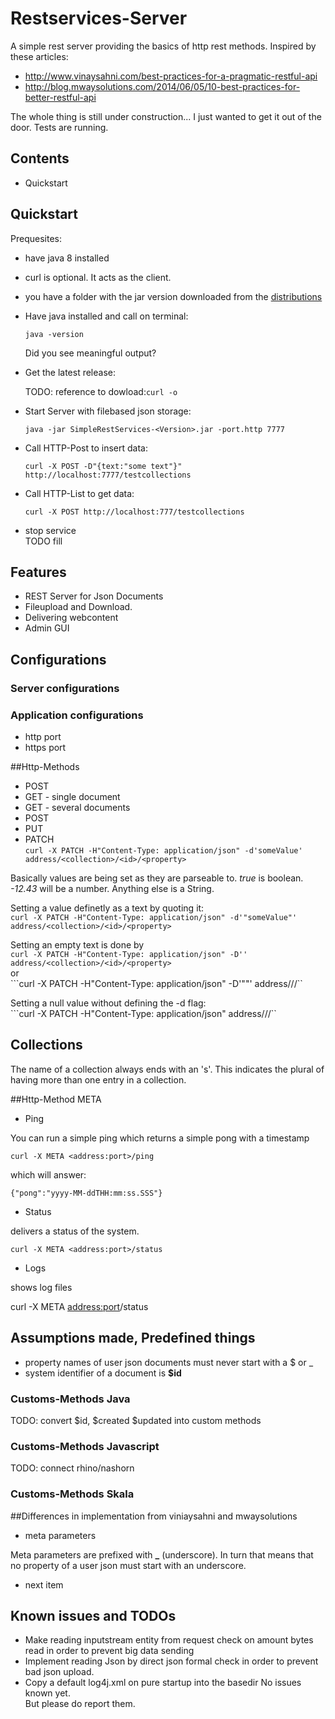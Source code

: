 # Restservices-Server

A simple rest server providing the basics of http rest methods.
Inspired by these articles:  
 
* <http://www.vinaysahni.com/best-practices-for-a-pragmatic-restful-api>  
* <http://blog.mwaysolutions.com/2014/06/05/10-best-practices-for-better-restful-api>

The whole thing is still under construction...
I just wanted to get it out of the door.
Tests are running.

## Contents
* Quickstart

<a name="Quickstart"></a>
## Quickstart

Prequesites:
* have java 8 installed
* curl is optional. It acts as the client.
* you have a folder with the jar version downloaded from the [distributions](https://github.com/greyshine/SimpleRestServer/tree/master/dist/latest)

* Have java installed and call on terminal:  

  ``java -version``  
  
  Did you see meaningful output?
  
* Get the latest release:  

  TODO: reference to dowload:``curl -o ``

* Start Server with filebased json storage:  
  
  ``java -jar SimpleRestServices-<Version>.jar -port.http 7777``

* Call HTTP-Post to insert data:  

  ``curl -X POST -D"{text:"some text"}" http://localhost:7777/testcollections ``

* Call HTTP-List to get data:  
  
  ``curl -X POST http://localhost:777/testcollections``
  
* stop service  
TODO fill



## Features
* REST Server for Json Documents
* Fileupload and Download.
* Delivering webcontent
* Admin GUI

## Configurations
### Server configurations
### Application configurations
* http port
* https port 

##Http-Methods

* POST
* GET - single document
* GET - several documents
* POST
* PUT
* PATCH  
``curl -X PATCH -H"Content-Type: application/json" -d'someValue' address/<collection>/<id>/<property>``
 
 Basically values are being set as they are parseable to. _true_ is boolean. _-12.43_ will be a number. Anything else is a String.
 
 Setting a value definetly as a text by quoting it:   
 ``curl -X PATCH -H"Content-Type: application/json" -d'"someValue"' address/<collection>/<id>/<property>``
 
 Setting an empty text is done by  
 ``curl -X PATCH -H"Content-Type: application/json" -D'' address/<collection>/<id>/<property>``  
 or  
 ```curl -X PATCH -H"Content-Type: application/json" -D'""' address/<collection>/<id>/<property>``

 Setting a null value without defining the -d flag:  
 ```curl -X PATCH -H"Content-Type: application/json" address/<collection>/<id>/<property>`` 

## Collections

The name of a collection always ends with an 's'. This indicates the plural of having more than one entry in a collection.


##Http-Method META
* Ping    
 
 You can run a simple ping which returns a simple pong with a timestamp  
 
 ``curl -X META <address:port>/ping``  
 
 which will answer:   
 
 ```{"pong":"yyyy-MM-ddTHH:mm:ss.SSS"}```

* Status

 delivers a status of the system.
 
 ``curl -X META <address:port>/status``
 
* Logs

 shows log files

 curl -X META <address:port>/status

## Assumptions made, Predefined things
* property names of user json documents must never start with a $ or _
* system identifier of a document is **$id** 


### Customs-Methods Java

TODO: convert $id, $created $updated into custom methods

### Customs-Methods Javascript

TODO: connect rhino/nashorn

### Customs-Methods Skala

##Differences in implementation from viniaysahni and mwaysolutions
* meta parameters
 
 Meta parameters are prefixed with **_** (underscore). In turn that means that no property of a user json must start with an underscore.

* next item

## Known issues and TODOs
* Make reading inputstream entity from request check on amount bytes read in order to prevent big data sending
* Implement reading Json by direct json formal check in order to prevent bad json upload.
* Copy a default log4j.xml on pure startup into the basedir
No issues known yet.  
But please do report them.

